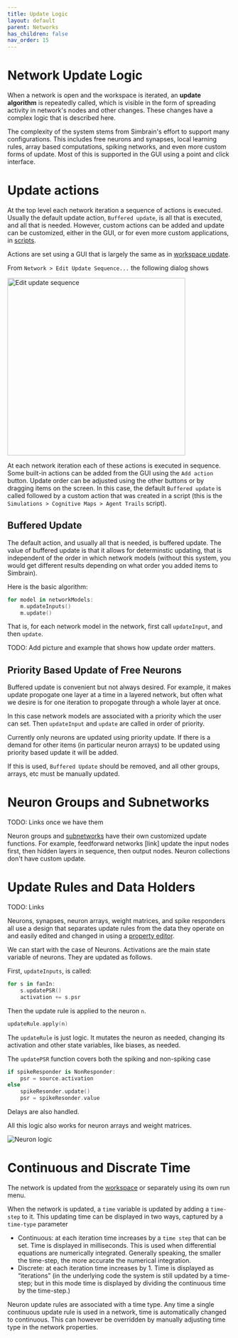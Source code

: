 ```yaml
---
title: Update Logic
layout: default
parent: Networks
has_children: false
nav_order: 15
---
```


# Network Update Logic

When a network is open and the workspace is iterated, an **update algorithm** is repeatedly called, which is visible in the form of spreading activity in network's nodes and other changes. These changes have a complex logic that is described here. 

The complexity of the system stems from Simbrain's effort to support many configurations. This includes free neurons and synapses, local learning rules, array based computations, spiking networks, and even more custom forms of update. Most of this is supported in the GUI using a point and click interface.

# Update actions

At the top level each network iteration a sequence of actions is executed. Usually the default update action, `Buffered update`, is all that is executed, and all that is needed. However, custom actions can be added and update can be customized, either in the GUI, or for even more custom applications, in [scripts](../simulations).

Actions are set using a GUI that is largely the same as in [workspace update](../workspace/update.html). 

From `Network > Edit Update Sequence...` the following dialog shows

<img src="/assets/images/networkUpdateSequence.png" alt="Edit update sequence" style="width:400px;"/>

At each network iteration each of these actions is executed in sequence. Some built-in actions can be added from the GUI using the `Add action` button. Update order can be adjusted using the other buttons or by dragging items on the screen. In this case, the default `Buffered update` is called followed by a custom action that was created in a script (this is the `Simulations > Cognitive Maps > Agent Trails` script).


## Buffered Update

The default action, and usually all that is needed, is buffered update. The value of buffered update is that it allows for determinstic updating, that is independent of the order in which network models (without this system, you would get different results depending on what order you added items to Simbrain). 

Here is the basic algorithm:

```kotlin
for model in networkModels:
	m.updateInputs()
	m.update()
```
That is, for each network model in the network, first call `updateInput`, and then `update`.

TODO: Add picture and example that shows how update order matters.

## Priority Based Update of Free Neurons

Buffered update is convenient but not always desired. For example, it makes update propogate one layer at a time in a layered network, but often what we desire is for one iteration to propogate through a whole layer at once.

In this case network models are associated with a priority which the user can set. Then `updateInput` and `update` are called in order of priority.

Currently only neurons are updated using priority update. If there is a demand for other items (in particular neuron arrays) to be updated using priority based update it will be added.

If this is used, `Buffered Update` should be removed, and all other groups, arrays, etc must be manually updated. 


# Neuron Groups and Subnetworks

TODO: Links once we have them

Neuron groups and [subnetworks](subnetworks/subnetworks.html) have their own customized update functions. For example, feedforward networks [link] update the input nodes first, then hidden layers in sequence, then  output nodes. Neuron collections don't have custom update.

# Update Rules and Data Holders

TODO: Links

Neurons, synapses, neuron arrays, weight matrices, and spike responders  all use a design that separates update rules from the data they operate on and easily edited and changed in using a [property editor](../utilities/propertEditor.html). 

We can start with the case of Neurons. Activations are the main state variable of neurons. They are updated as follows.

First, `updateInputs`, is called:

```kotlin
for s in fanIn:
	s.updatePSR()
	activation += s.psr
```
Then the update rule is applied to the neuron `n`. 
```kotlin
updateRule.apply(n)
```
The `updateRule` is just logic. It mutates the neuron as needed, changing its activation and other state variables, like biases, as needed.

The `updatePSR` function covers both the spiking and non-spiking case

```kotlin
if spikeResponder is NonResponder:
	psr = source.activation 
else
	spikeResonder.update()
	psr = spikeResonder.value
```
Delays are also handled.

All this logic also works for neuron arrays and weight matrices.

![Neuron logic](/assets/images/simbrainNeuron.png)

# Continuous and Discrate Time

<!-- Todo: Links -->

The network is updated from the [workspace](../workspace) or separately using its own run menu.

When the network is updated, a `time` variable is updated by adding a `time-step` to it. This updating time can be displayed in two ways, captured by a `time-type` parameter

- Continuous: at each iteration time increases by a `time step` that can be set. Time is displayed in milliseconds. This is used when differential equations are numerically integrated. Generally speaking, the smaller the time-step, the more accurate the numerical integration. 
- Discrete: at each iteration time increases by 1. Time is displayed as “iterations” (in the underlying code the system is still updated by a time-step; but in this mode time is displayed by dividing the continuous time by the time-step.)

Neuron update rules are associated with a time type. Any time a single continuous update rule is used in a network, time is automatically changed to continuous. This can however be overridden by manually adjusting time type in the network properties.

